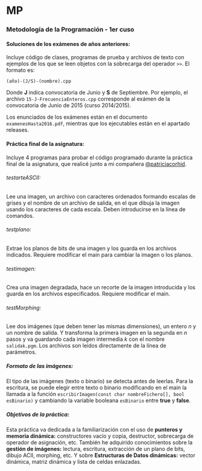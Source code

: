 # MP

### Metodología de la Programación - 1er cuso

#### Soluciones de los exámenes de años anteriores:

Incluye código de clases,
programas de prueba y archivos de texto con ejemplos de los que se leen 
objetos con la sobrecarga del operador `>>`. El formato es:

    (año)-(J/S)-(nombre).cpp
  
Donde **J** indica convocatoria de Junio y **S** de Septiembre.
Por ejemplo, el archivo `15-J-FrecuenciaEnteros.cpp` corresponde al exámen
de la convocatoria de Junio de 2015 (curso 2014/2015).

Los enunciados de los exámenes están en el documento `examenesHasta2016.pdf`,
mientras que los ejecutables están en el apartado releases.

#### Práctica final de la asignatura:

Incluye 4 programas para probar el código programado durante la práctica final
de la asignatura, que realicé junto a mi compañera [@patriciacorhid](https://github.com/patriciacorhid).

###### testarteASCII:

Lee una imagen, un archivo con caracteres ordenados formando escalas de
grises y el nombre de un archivo de salida, en el que dibuja la imagen
usando los caracteres de cada escala. Deben introducirse en la línea de
comandos.

###### testplano:

Extrae los planos de bits de una imagen y los guarda en los archivos
indicados. Requiere modificar el main para cambiar la imagen o los planos.

###### testimagen:

Crea una imagen degradada, hace un recorte de la imagen introducida y los
guarda en los archivos especificados. Requiere modificar el main.

###### testMorphing:

Lee dos imágenes (que deben tener las mismas dimensiones), un entero *n* y un
nombre de salida. Y transforma la primera imagen en la segunda en *n* pasos
y va guardando cada imagen intermedia *k* con el nombre `salidak.pgm`.
Los archivos son leídos directamente de la línea de parámetros.

##### Formato de las imágenes:
El tipo de las imágenes (texto o binario) se detecta antes de leerlas. Para la
escritura, se puede elegir entre texto o binario modificando en el main la 
llamada a la función `escribirImagen(const char nombreFichero[], bool esBinario)`
y cambiando la variable booleana `esBinario` entre **true** y **false**.

##### Objetivos de la práctica:
Esta práctica va dedicada a la familiarización con el uso de **punteros y memoria
dinámica:** constructores vacío y copia, destructor, sobrecarga de operador de asignación, etc.
También he adquirido conocimientos sobre la **gestión de imágenes:** lectura, escritura, extracción de un plano de bits,
dibujo ACII, morphing, etc. Y sobre **Estructuras de Datos dinámicas:** vector dinámica, matriz dinámica y lista de 
celdas enlazadas.
